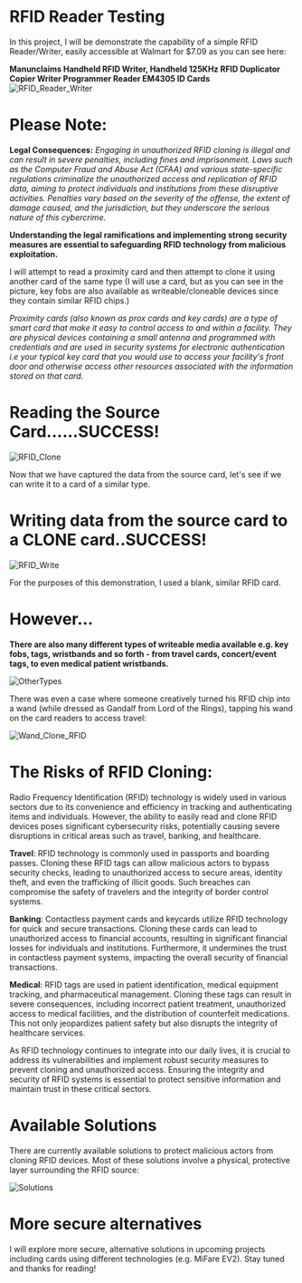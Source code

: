 # RFID Reader Testing

In this project, I will be demonstrate the capability of a simple RFID Reader/Writer, easily accessible at Walmart for $7.09 as you can see here:

**Manunclaims Handheld RFID Writer, Handheld 125KHz RFID Duplicator Copier Writer Programmer Reader EM4305 ID Cards**
![RFID_Reader_Writer](https://github.com/nivvoudit/RFID_Testing/assets/25519970/4e6ba246-3fad-4cbe-8ea3-4946e49f458f)

# Please Note:
**Legal Consequences:**
*Engaging in unauthorized RFID cloning is illegal and can result in severe penalties, including fines and imprisonment. Laws such as the Computer Fraud and Abuse Act (CFAA) and various state-specific regulations criminalize the unauthorized access and replication of RFID data, aiming to protect individuals and institutions from these disruptive activities. Penalties vary based on the severity of the offense, the extent of damage caused, and the jurisdiction, but they underscore the serious nature of this cybercrime.*

**Understanding the legal ramifications and implementing strong security measures are essential to safeguarding RFID technology from malicious exploitation.**

I will attempt to read a proximity card and then attempt to clone it using another card of the same type (I will use a card, but as you can see in the picture, key fobs are also available as writeable/cloneable devices since they contain similar RFID chips.)

  *Proximity cards (also known as prox cards and key cards) are a type of smart card that make it easy to control access to and within a facility. They are physical devices containing a small antenna and programmed   with credentials and are used in security systems for electronic authentication i.e your typical key card that you would use to access your facility's front door and otherwise access other resources associated      with the information stored on that card.*


# **Reading the Source Card**......**SUCCESS!**
![RFID_Clone](https://github.com/nivvoudit/RFID_Testing/assets/25519970/4fc339b9-232b-49cc-bddb-caf6df833b98)

Now that we have captured the data from the source card, let's see if we can write it to a card of a similar type. 

# **Writing data from the source card to a CLONE card**..**SUCCESS!**
![RFID_Write](https://github.com/nivvoudit/RFID_Testing/assets/25519970/18befdff-4106-412e-90d9-58907807e029)


For the purposes of this demonstration, I used a blank, similar RFID card. 

# However...

**There are also many different types of writeable media available e.g. key fobs, tags, wristbands and so forth - from travel cards, concert/event tags, to even medical patient wristbands.**

![OtherTypes](https://github.com/nivvoudit/RFID_Testing/assets/25519970/bcab6dd7-1418-40e7-9a69-964bd7b92e1e)


There was even a case where someone creatively turned his RFID chip into a wand (while dressed as Gandalf from Lord of the Rings), tapping his wand on the card readers to access travel:

![Wand_Clone_RFID](https://github.com/nivvoudit/RFID_Testing/assets/25519970/e6ef4f45-ad6a-42ae-a24e-f4cf1038530b)


# The Risks of RFID Cloning:
Radio Frequency Identification (RFID) technology is widely used in various sectors due to its convenience and efficiency in tracking and authenticating items and individuals. However, the ability to easily read and clone RFID devices poses significant cybersecurity risks, potentially causing severe disruptions in critical areas such as travel, banking, and healthcare.

**Travel**: RFID technology is commonly used in passports and boarding passes. Cloning these RFID tags can allow malicious actors to bypass security checks, leading to unauthorized access to secure areas, identity theft, and even the trafficking of illicit goods. Such breaches can compromise the safety of travelers and the integrity of border control systems.

**Banking**: Contactless payment cards and keycards utilize RFID technology for quick and secure transactions. Cloning these cards can lead to unauthorized access to financial accounts, resulting in significant financial losses for individuals and institutions. Furthermore, it undermines the trust in contactless payment systems, impacting the overall security of financial transactions.

**Medical**: RFID tags are used in patient identification, medical equipment tracking, and pharmaceutical management. Cloning these tags can result in severe consequences, including incorrect patient treatment, unauthorized access to medical facilities, and the distribution of counterfeit medications. This not only jeopardizes patient safety but also disrupts the integrity of healthcare services.

As RFID technology continues to integrate into our daily lives, it is crucial to address its vulnerabilities and implement robust security measures to prevent cloning and unauthorized access. Ensuring the integrity and security of RFID systems is essential to protect sensitive information and maintain trust in these critical sectors.

# Available Solutions

There are currently available solutions to protect malicious actors from cloning RFID devices. Most of these solutions involve a physical, protective layer surrounding the RFID source:

![Solutions](https://github.com/nivvoudit/RFID_Testing/assets/25519970/565ee377-3aeb-4b00-990d-40b452b31ae6)

# More secure alternatives

I will explore more secure, alternative solutions in upcoming projects including cards using different technologies (e.g. MiFare EV2). Stay tuned and thanks for reading!




